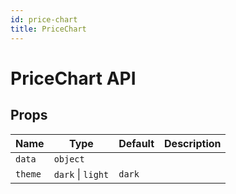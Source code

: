 ```yaml
---
id: price-chart
title: PriceChart
---
```


# PriceChart API

## Props

| Name    | Type              | Default | Description |
| ------- | ----------------- | ------- | ----------- |
| `data`  | `object`          |         |             |
| `theme` | `dark` \| `light` | `dark`  |             |

